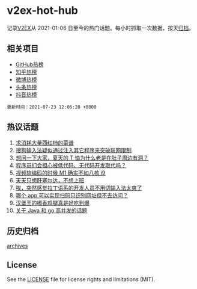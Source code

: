 # v2ex-hot-hub

 记录[V2EX](https://www.v2ex.com/)从 2021-01-06 日至今的热门话题。每小时抓取一次数据，按天[归档](archives)。
 
 ## 相关项目

- [GitHub热榜](https://github.com/lonnyzhang423/github-hot-hub)
- [知乎热榜](https://github.com/lonnyzhang423/zhihu-hot-hub)
- [微博热榜](https://github.com/lonnyzhang423/weibo-hot-hub)
- [头条热榜](https://github.com/lonnyzhang423/toutiao-hot-hub)
- [抖音热榜](https://github.com/lonnyzhang423/douyin-hot-hub)


 `更新时间：2021-07-23 12:06:28 +0800`

## 热议话题

1. [求消耗大量西红柿的菜谱](https://www.v2ex.com/t/791116)
1. [搜狗输入法疑似通过注入其它程序来突破联网限制](https://www.v2ex.com/t/791087)
1. [想问一下大家，夏天的 T 恤为什么老是在肚子周边有洞？](https://www.v2ex.com/t/791197)
1. [程序员们会担心被低代码、无代码开发取代吗？](https://www.v2ex.com/t/791088)
1. [视频软编码的时候 M1 确实不如八核 i9](https://www.v2ex.com/t/791040)
1. [天天只想肝塞尔达，不想上班](https://www.v2ex.com/t/791110)
1. [唉，突然感觉拉丁语系的开发人员不用切输入法太爽了](https://www.v2ex.com/t/791081)
1. [哪个 app 可以实现扫码只识别网址但不去访问？](https://www.v2ex.com/t/791114)
1. [汉堡王的椒香鸡腿真是好吃到爆](https://www.v2ex.com/t/791038)
1. [关于 Java 和 go 高并发的话题](https://www.v2ex.com/t/791169)

## 历史归档

[archives](archives)

## License

See the [LICENSE](LICENSE) file for license rights and limitations (MIT).
